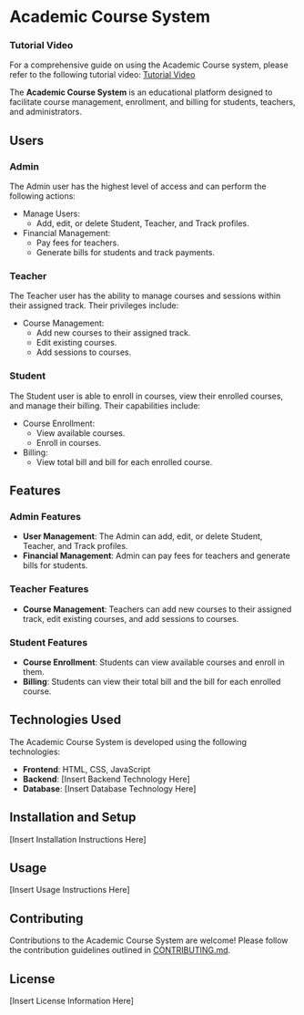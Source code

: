 # Academic Course System

### Tutorial Video
For a comprehensive guide on using the Academic Course system, please refer to the following tutorial video: [Tutorial Video](https://youtu.be/Ec0ni5s3JaI)

The **Academic Course System** is an educational platform designed to facilitate course management, enrollment, and billing for students, teachers, and administrators.

## Users

### Admin

The Admin user has the highest level of access and can perform the following actions:

- Manage Users:
  - Add, edit, or delete Student, Teacher, and Track profiles.
- Financial Management:
  - Pay fees for teachers.
  - Generate bills for students and track payments.

### Teacher

The Teacher user has the ability to manage courses and sessions within their assigned track. Their privileges include:

- Course Management:
  - Add new courses to their assigned track.
  - Edit existing courses.
  - Add sessions to courses.

### Student

The Student user is able to enroll in courses, view their enrolled courses, and manage their billing. Their capabilities include:

- Course Enrollment:
  - View available courses.
  - Enroll in courses.
- Billing:
  - View total bill and bill for each enrolled course.

## Features

### Admin Features

- **User Management**: The Admin can add, edit, or delete Student, Teacher, and Track profiles.
- **Financial Management**: Admin can pay fees for teachers and generate bills for students.

### Teacher Features

- **Course Management**: Teachers can add new courses to their assigned track, edit existing courses, and add sessions to courses.

### Student Features

- **Course Enrollment**: Students can view available courses and enroll in them.
- **Billing**: Students can view their total bill and the bill for each enrolled course.

## Technologies Used

The Academic Course System is developed using the following technologies:

- **Frontend**: HTML, CSS, JavaScript
- **Backend**: [Insert Backend Technology Here]
- **Database**: [Insert Database Technology Here]

## Installation and Setup

[Insert Installation Instructions Here]

## Usage

[Insert Usage Instructions Here]

## Contributing

Contributions to the Academic Course System are welcome! Please follow the contribution guidelines outlined in [CONTRIBUTING.md](CONTRIBUTING.md).

## License

[Insert License Information Here]
